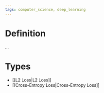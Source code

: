 ```yaml
---
tags: computer_science, deep_learning
---
```


# Definition

...

# Types

- [[L2 Loss|L2 Loss]]
- [[Cross-Entropy Loss|Cross-Entropy Loss]]